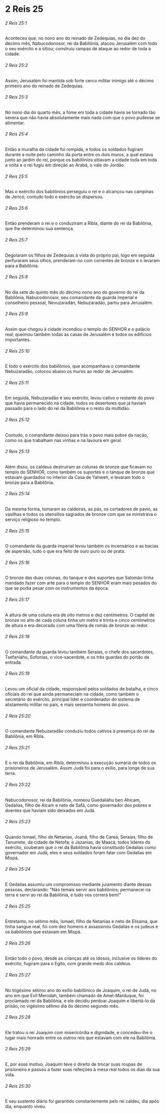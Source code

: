 # 2 Reis 25

###### 2 Reis 25:1

Aconteceu que, no nono ano do reinado de Zedequias, no dia dez do décimo mês, Nabucodonosor, rei da Babilônia, atacou Jerusalém com todo o seu exército e a sitiou; construiu rampas de ataque ao redor de toda a cidade.

###### 2 Reis 25:2

Assim, Jerusalém foi mantida sob forte cerco militar inimigo até o décimo primeiro ano do reinado de Zedequias.

###### 2 Reis 25:3

No nono dia do quarto mês, a fome em toda a cidade havia se tornado tão severa que não havia absolutamente mais nada com que o povo pudesse se alimentar.

###### 2 Reis 25:4

Então a muralha da cidade foi rompida, e todos os soldados fugiram durante a noite pelo caminho da porta entre os dois muros, a qual estava junto ao jardim do rei, porque os babilônios sitiavam a cidade toda em toda a volta e o rei fugiu em direção ao Arabá, o vale do Jordão.

###### 2 Reis 25:5

Mas o exército dos babilônios perseguiu o rei e o alcançou nas campinas de Jericó; contudo todo o exército se dispersou.

###### 2 Reis 25:6

Então prenderam o rei e o conduziram a Ribla, diante do rei da Babilônia, que lhe determinou sua sentença.

###### 2 Reis 25:7

Degolaram os filhos de Zedequias à vista do próprio pai, logo em seguida perfuraram seus olhos, prenderam-no com correntes de bronze e o levaram para a Babilônia.

###### 2 Reis 25:8

No dia sete do quinto mês do décimo nono ano do governo do rei da Babilônia, Nabucodonosor, seu comandante da guarda imperial e conselheiro pessoal, Nevuzaradán, Nebuzaradão, partiu para Jerusalém.

###### 2 Reis 25:9

Assim que chegou à cidade incendiou o templo do SENHOR e o palácio real; queimou também todas as casas de Jerusalém e todos os edifícios importantes.

###### 2 Reis 25:10

E todo o exército dos babilônios, que acompanhava o comandante Nebuzaradão, colocou abaixo os muros ao redor de Jerusalém.

###### 2 Reis 25:11

Em seguida, Nebuzaradão e seu exército, levou cativo o restante do povo que havia permanecido na cidade, todos os desertores que já haviam passado para o lado do rei da Babilônia e o resto da multidão.

###### 2 Reis 25:12

Contudo, o comandante deixou para trás o povo mais pobre da nação, como os que trabalham nas vinhas e na lavoura em geral.

###### 2 Reis 25:13

Além disso, os caldeus destruíram as colunas de bronze que ficavam no templo do SENHOR, como também os suportes e o tanque de bronze que estavam guardados no interior da Casa de Yahweh, e levaram todo o bronze para a Babilônia.

###### 2 Reis 25:14

Da mesma forma, tomaram as caldeiras, as pás, os cortadores de pavio, as vasilhas e todos os utensílios sagrados de bronze com que se ministrava o serviço religioso no templo.

###### 2 Reis 25:15

O comandante da guarda imperial levou também os incensários e as bacias de aspersão, tudo o que era feito de ouro puro ou de prata.

###### 2 Reis 25:16

O bronze das duas colunas, do tanque e dos suportes que Salomão tinha mandado fazer com arte para o templo do SENHOR eram mais pesados do que se podia pesar com os instrumentos da época.

###### 2 Reis 25:17

A altura de uma coluna era de oito metros e dez centímetros. O capitel de bronze no alto de cada coluna tinha um metro e trinta e cinco centímetros de altura e era decorado com uma fileira de romãs de bronze ao redor.

###### 2 Reis 25:18

O comandante da guarda levou também Seraías, o chefe dos sacerdotes, Tsefaniáhu, Sofonias, o vice-sacerdote, e os três guardas do portão de entrada.

###### 2 Reis 25:19

Levou um oficial da cidade, responsável pelos soldados de batalha, e cinco oficiais do rei que ainda permaneciam na cidade, como também o secretário do exército, principal líder e coordenador do sistema de alistamento militar no país, e mais sessenta homens do povo.

###### 2 Reis 25:20

O comandante Nebuzaradão conduziu todos cativos à presença do rei da Babilônia, em Ribla.

###### 2 Reis 25:21

E o rei da Babilônia, em Ribla, determinou a execução sumária de todos os prisioneiros de Jerusalém. Assim Judá foi para o exílio, para longe de sua terra.

###### 2 Reis 25:22

Nabucodonosor, rei da Babilônia, nomeou Guedaliáhu ben Ahicam, Gedalias, filho de Alcam e neto de Safã, como governador dos pobres e doentes que haviam sido deixados em Judá.

###### 2 Reis 25:23

Quando Ismael, filho de Netanias, Joanã, filho de Careá, Seraías, filho de Tanumete, da cidade de Netofa; e Jazanias, de Maacá, todos líderes do exército, souberam que o rei da Babilônia havia constituído Gedalias como governador em Judá, eles e seus soldados foram falar com Gedalias em Mispá.

###### 2 Reis 25:24

E Gedalias assumiu um compromisso mediante juramento diante dessas pessoas, declarando: “Não temais servir aos babilônios; permanecei na terra e servi ao rei da Babilônia, e tudo vos correrá bem!”

###### 2 Reis 25:25

Entretanto, no sétimo mês, Ismael, filho de Netanias e neto de Elisama, que tinha sangue real, foi com dez homens e assassinou Gedalias e os judeus e os babilônios que estavam em Mispá.

###### 2 Reis 25:26

Então todo o povo, desde as crianças até os idosos, inclusive os líderes do exército, fugiram para o Egito, com grande medo dos caldeus.

###### 2 Reis 25:27

No trigésimo sétimo ano do exílio babilônico de Joaquim, o rei de Judá, no ano em que Evil Merodah, também chamado de Amel-Marduque, foi proclamado rei da Babilônia, e ele decidiu perdoar Joaquim e libertá-lo da prisão, no vigésimo sétimo dia do décimo segundo mês.

###### 2 Reis 25:28

Ele tratou o rei Joaquim com misericórdia e dignidade, e concedeu-lhe o lugar mais honrado entre os outros reis que estavam com ele na Babilônia.

###### 2 Reis 25:29

E, por esse motivo, Joaquim teve o direito de trocar suas roupas de prisioneiro e passou a fazer suas refeições à mesa real todos os dias da sua vida.

###### 2 Reis 25:30

E seu sustento diário foi garantido constantemente pelo rei caldeu, dia após dia, enquanto viveu.

